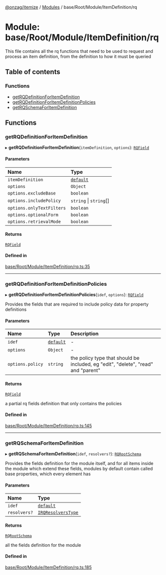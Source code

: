 [@onzag/itemize](../README.md) / [Modules](../modules.md) / base/Root/Module/ItemDefinition/rq

# Module: base/Root/Module/ItemDefinition/rq

This file contains all the rq functions that need to be used to request
and process an item definition, from the definition to how it must be queried

## Table of contents

### Functions

- [getRQDefinitionForItemDefinition](base_Root_Module_ItemDefinition_rq.md#getrqdefinitionforitemdefinition)
- [getRQDefinitionForItemDefinitionPolicies](base_Root_Module_ItemDefinition_rq.md#getrqdefinitionforitemdefinitionpolicies)
- [getRQSchemaForItemDefinition](base_Root_Module_ItemDefinition_rq.md#getrqschemaforitemdefinition)

## Functions

### getRQDefinitionForItemDefinition

▸ **getRQDefinitionForItemDefinition**(`itemDefinition`, `options`): [`RQField`](../interfaces/base_Root_rq.RQField.md)

#### Parameters

| Name | Type |
| :------ | :------ |
| `itemDefinition` | [`default`](../classes/base_Root_Module_ItemDefinition.default.md) |
| `options` | `Object` |
| `options.excludeBase` | `boolean` |
| `options.includePolicy` | `string` \| `string`[] |
| `options.onlyTextFilters` | `boolean` |
| `options.optionalForm` | `boolean` |
| `options.retrievalMode` | `boolean` |

#### Returns

[`RQField`](../interfaces/base_Root_rq.RQField.md)

#### Defined in

[base/Root/Module/ItemDefinition/rq.ts:35](https://github.com/onzag/itemize/blob/73e0c39e/base/Root/Module/ItemDefinition/rq.ts#L35)

___

### getRQDefinitionForItemDefinitionPolicies

▸ **getRQDefinitionForItemDefinitionPolicies**(`idef`, `options`): [`RQField`](../interfaces/base_Root_rq.RQField.md)

Provides the fields that are required to include policy data for property
definitions

#### Parameters

| Name | Type | Description |
| :------ | :------ | :------ |
| `idef` | [`default`](../classes/base_Root_Module_ItemDefinition.default.md) | - |
| `options` | `Object` | - |
| `options.policy` | `string` | the policy type that should be included, eg "edit", "delete", "read" and "parent" |

#### Returns

[`RQField`](../interfaces/base_Root_rq.RQField.md)

a partial rq fields definition that only contains the policies

#### Defined in

[base/Root/Module/ItemDefinition/rq.ts:145](https://github.com/onzag/itemize/blob/73e0c39e/base/Root/Module/ItemDefinition/rq.ts#L145)

___

### getRQSchemaForItemDefinition

▸ **getRQSchemaForItemDefinition**(`idef`, `resolvers?`): [`RQRootSchema`](../interfaces/base_Root_rq.RQRootSchema.md)

Provides the fields definition for the module itself, and for all
items inside the module which extend these fields, modules by default
contain called base properties, which every element has

#### Parameters

| Name | Type |
| :------ | :------ |
| `idef` | [`default`](../classes/base_Root_Module_ItemDefinition.default.md) |
| `resolvers?` | [`IRQResolversType`](../interfaces/base_Root_rq.IRQResolversType.md) |

#### Returns

[`RQRootSchema`](../interfaces/base_Root_rq.RQRootSchema.md)

all the fields definition for the module

#### Defined in

[base/Root/Module/ItemDefinition/rq.ts:185](https://github.com/onzag/itemize/blob/73e0c39e/base/Root/Module/ItemDefinition/rq.ts#L185)
